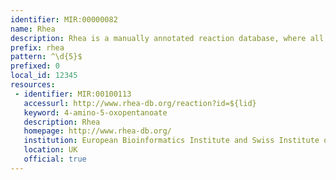 ```yaml
---
identifier: MIR:00000082
name: Rhea
description: Rhea is a manually annotated reaction database, where all reaction participants (reactants and products) are linked to the ChEBI database (Chemical Entities of Biological Interest), providing detailed information about structure, formulae and charge. It is populated with the reactions found in the EC list, IntEnz and ENZYME databases), as well as other biochemical reactions, including those that are often termed "spontaneous".
prefix: rhea
pattern: ^\d{5}$
prefixed: 0
local_id: 12345
resources:
 - identifier: MIR:00100113
   accessurl: http://www.rhea-db.org/reaction?id=${lid}
   keyword: 4-amino-5-oxopentanoate
   description: Rhea
   homepage: http://www.rhea-db.org/
   institution: European Bioinformatics Institute and Swiss Institute of Bioinformatics
   location: UK
   official: true
---
```

